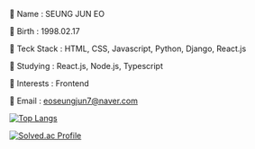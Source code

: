 💬 Name : SEUNG JUN EO

💬 Birth : 1998.02.17

💬 Teck Stack : HTML, CSS, Javascript, Python, Django, React.js

💬 Studying : React.js, Node.js, Typescript

💬 Interests : Frontend

💬 Email : eoseungjun7@naver.com

﻿[![Top Langs](https://github-readme-stats.vercel.app/api/top-langs/?username=seungjun222&langs_count=10&layout=compact&theme=dark)](https://github.com/seungjun222/seungjun222)﻿

[![Solved.ac Profile](http://mazassumnida.wtf/api/generate_badge?boj=seungjun2)](https://solved.ac/seungjun2)
